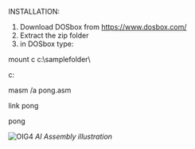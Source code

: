 INSTALLATION:

1) Download DOSbox from https://www.dosbox.com/
2) Extract the zip folder
3) in DOSbox type:

mount c c:\samplefolder\

c:

masm /a pong.asm

link pong

pong

![OIG4](https://github.com/paolo2kk/8086-Assembly-PONG/assets/121867499/7598fd46-375e-40c4-bec2-a9e3a9b663e2)
_AI Assembly illustration_
